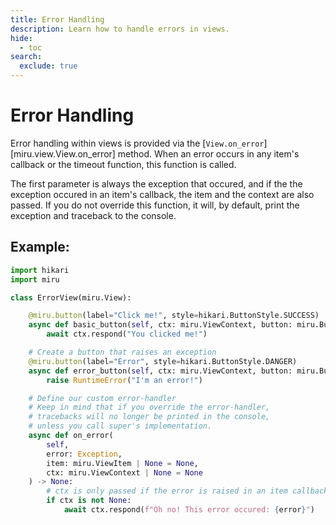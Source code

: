 ```yaml
---
title: Error Handling
description: Learn how to handle errors in views.
hide:
  - toc
search:
  exclude: true
---
```


# Error Handling

Error handling within views is provided via the [`View.on_error`][miru.view.View.on_error] method.
When an error occurs in any item's callback or the timeout function, this function is called.

The first parameter is always the exception that occured, and if the the exception occured in an
item's callback, the item and the context are also passed. If you do not override this function,
it will, by default, print the exception and traceback to the console.

## Example:

```py
import hikari
import miru

class ErrorView(miru.View):

    @miru.button(label="Click me!", style=hikari.ButtonStyle.SUCCESS)
    async def basic_button(self, ctx: miru.ViewContext, button: miru.Button) -> None:
        await ctx.respond("You clicked me!")

    # Create a button that raises an exception
    @miru.button(label="Error", style=hikari.ButtonStyle.DANGER)
    async def error_button(self, ctx: miru.ViewContext, button: miru.Button) -> None:
        raise RuntimeError("I'm an error!")

    # Define our custom error-handler
    # Keep in mind that if you override the error-handler,
    # tracebacks will no longer be printed in the console,
    # unless you call super's implementation.
    async def on_error(
        self,
        error: Exception,
        item: miru.ViewItem | None = None,
        ctx: miru.ViewContext | None = None
    ) -> None:
        # ctx is only passed if the error is raised in an item callback
        if ctx is not None:
            await ctx.respond(f"Oh no! This error occured: {error}")
```
